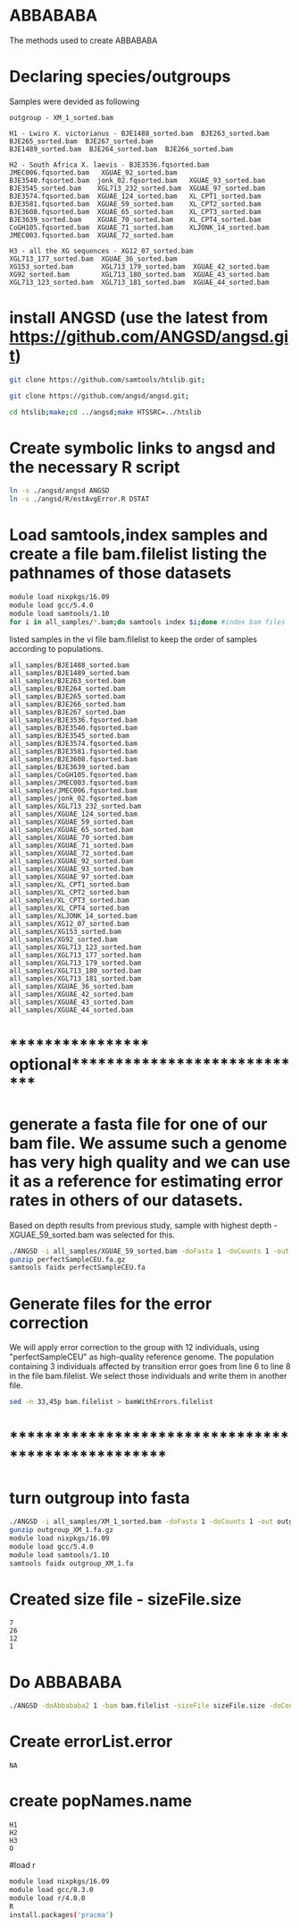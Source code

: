 # ABBABABA
The methods used to create ABBABABA 
# Declaring species/outgroups

Samples were devided as following
```text
outgroup - XM_1_sorted.bam

H1 - Lwiro X. victorianus - BJE1488_sorted.bam  BJE263_sorted.bam  BJE265_sorted.bam  BJE267_sorted.bam
BJE1489_sorted.bam  BJE264_sorted.bam  BJE266_sorted.bam

H2 - South Africa X. laevis - BJE3536.fqsorted.bam  JMEC006.fqsorted.bam   XGUAE_92_sorted.bam
BJE3540.fqsorted.bam  jonk_02.fqsorted.bam   XGUAE_93_sorted.bam
BJE3545_sorted.bam    XGL713_232_sorted.bam  XGUAE_97_sorted.bam
BJE3574.fqsorted.bam  XGUAE_124_sorted.bam   XL_CPT1_sorted.bam
BJE3581.fqsorted.bam  XGUAE_59_sorted.bam    XL_CPT2_sorted.bam
BJE3608.fqsorted.bam  XGUAE_65_sorted.bam    XL_CPT3_sorted.bam
BJE3639_sorted.bam    XGUAE_70_sorted.bam    XL_CPT4_sorted.bam
CoGH105.fqsorted.bam  XGUAE_71_sorted.bam    XLJONK_14_sorted.bam
JMEC003.fqsorted.bam  XGUAE_72_sorted.bam

H3 - all the XG sequences - XG12_07_sorted.bam     XGL713_177_sorted.bam  XGUAE_36_sorted.bam
XG153_sorted.bam       XGL713_179_sorted.bam  XGUAE_42_sorted.bam
XG92_sorted.bam        XGL713_180_sorted.bam  XGUAE_43_sorted.bam
XGL713_123_sorted.bam  XGL713_181_sorted.bam  XGUAE_44_sorted.bam
```
# install ANGSD (use the latest from https://github.com/ANGSD/angsd.git)
```bash
git clone https://github.com/samtools/htslib.git;

git clone https://github.com/angsd/angsd.git;

cd htslib;make;cd ../angsd;make HTSSRC=../htslib

```
# Create symbolic links to angsd and the necessary R script

```bash
ln -s ./angsd/angsd ANGSD
ln -s ./angsd/R/estAvgError.R DSTAT
```
# Load samtools,index samples and create a file bam.filelist listing the pathnames of those datasets
```bash
module load nixpkgs/16.09
module load gcc/5.4.0
module load samtools/1.10
for i in all_samples/*.bam;do samtools index $i;done #index bam files
```
listed samples in the vi file bam.filelist to keep the order of samples according to populations.

```text
all_samples/BJE1488_sorted.bam
all_samples/BJE1489_sorted.bam
all_samples/BJE263_sorted.bam
all_samples/BJE264_sorted.bam
all_samples/BJE265_sorted.bam
all_samples/BJE266_sorted.bam
all_samples/BJE267_sorted.bam
all_samples/BJE3536.fqsorted.bam
all_samples/BJE3540.fqsorted.bam
all_samples/BJE3545_sorted.bam
all_samples/BJE3574.fqsorted.bam
all_samples/BJE3581.fqsorted.bam
all_samples/BJE3608.fqsorted.bam
all_samples/BJE3639_sorted.bam
all_samples/CoGH105.fqsorted.bam
all_samples/JMEC003.fqsorted.bam
all_samples/JMEC006.fqsorted.bam
all_samples/jonk_02.fqsorted.bam
all_samples/XGL713_232_sorted.bam
all_samples/XGUAE_124_sorted.bam
all_samples/XGUAE_59_sorted.bam
all_samples/XGUAE_65_sorted.bam
all_samples/XGUAE_70_sorted.bam
all_samples/XGUAE_71_sorted.bam
all_samples/XGUAE_72_sorted.bam
all_samples/XGUAE_92_sorted.bam
all_samples/XGUAE_93_sorted.bam
all_samples/XGUAE_97_sorted.bam
all_samples/XL_CPT1_sorted.bam
all_samples/XL_CPT2_sorted.bam
all_samples/XL_CPT3_sorted.bam
all_samples/XL_CPT4_sorted.bam
all_samples/XLJONK_14_sorted.bam
all_samples/XG12_07_sorted.bam
all_samples/XG153_sorted.bam
all_samples/XG92_sorted.bam
all_samples/XGL713_123_sorted.bam
all_samples/XGL713_177_sorted.bam
all_samples/XGL713_179_sorted.bam
all_samples/XGL713_180_sorted.bam
all_samples/XGL713_181_sorted.bam
all_samples/XGUAE_36_sorted.bam
all_samples/XGUAE_42_sorted.bam
all_samples/XGUAE_43_sorted.bam
all_samples/XGUAE_44_sorted.bam
```
# **************** optional****************************
# generate a fasta file for one of our bam file. We assume such a genome has very high quality and we can use it as a reference for estimating error rates in others of our datasets. 

Based on depth results from previous study, sample with highest depth - XGUAE_59_sorted.bam was selected for this.

```bash
./ANGSD -i all_samples/XGUAE_59_sorted.bam -doFasta 1 -doCounts 1 -out perfectSampleCEU
gunzip perfectSampleCEU.fa.gz
samtools faidx perfectSampleCEU.fa
```
# Generate files for the error correction
We will apply error correction to the group with 12 individuals, using "perfectSampleCEU" as high-quality reference genome. The population containing 3 individuals affected by transition error goes from line 6 to line 8 in the file bam.filelist. We select those individuals and write them in another file.
```bash
sed -n 33,45p bam.filelist > bamWithErrors.filelist
```
# **************************************************
# turn outgroup into fasta
```bash
./ANGSD -i all_samples/XM_1_sorted.bam -doFasta 1 -doCounts 1 -out outgroup_XM_1
gunzip outgroup_XM_1.fa.gz
module load nixpkgs/16.09
module load gcc/5.4.0
module load samtools/1.10
samtools faidx outgroup_XM_1.fa
```
# Created size file - sizeFile.size
```text
7
26
12
1
```
# Do ABBABABA
```bash
./ANGSD -doAbbababa2 1 -bam bam.filelist -sizeFile sizeFile.size -doCounts 1 -out bam.Angsd -anc outgroup_XM_1.fa -useLast 0 -minQ 20 -minMapQ 20 -p 1
```
# Create errorList.error
```text
NA
```
# create popNames.name
```text
H1
H2
H3
O
```
#load r
```bash
module load nixpkgs/16.09
module load gcc/8.3.0
module load r/4.0.0
R
install.packages('pracma')

```

